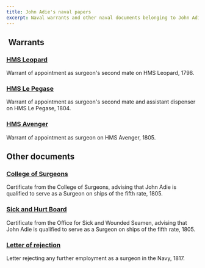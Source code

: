 ```yaml
---
title: John Adie's naval papers
excerpt: Naval warrants and other naval documents belonging to John Adie.
---
```


##  Warrants

### [HMS Leopard](/assets/genealogy/Warrant-HMS-Leopard-1798.pdf)

Warrant of appointment as surgeon's second mate on HMS Leopard, 1798.

### [HMS Le Pegase](/assets/genealogy/Warrant-HMS-Le-Pegase-1804.pdf)

Warrant of appointment as surgeon's second mate and assistant dispenser on HMS Le Pegase, 1804.

### [HMS Avenger](/assets/genealogy/Warrant-HMS-Avenger-1805.pdf)

Warrant of appointment as surgeon on HMS Avenger, 1805.

##  Other documents

### [College of Surgeons](/assets/genealogy/College-of-Surgeons-certificate-1805.pdf)

Certificate from the College of Surgeons, advising that John Adie is qualified to serve as a Surgeon on ships of the fifth rate, 1805.

### [Sick and Hurt Board](/assets/genealogy/Surgeon-certificate-fifth-rate-ships-1805.pdf)

Certificate from the Office for Sick and Wounded Seamen, advising that John Adie is qualified to serve as a Surgeon on ships of the fifth rate, 1805.

### [Letter of rejection](/assets/genealogy/Letter-rejecting-any-further-Naval-employment-1817.pdf)

Letter rejecting any further employment as a surgeon in the Navy, 1817.
